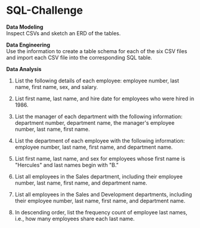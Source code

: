 # SQL-Challenge
**Data Modeling** <br />
Inspect CSVs and sketch an ERD of the tables. 

**Data Engineering** <br />
Use the information to create a table schema for each of the six CSV files and import each CSV file into the corresponding SQL table.

**Data Analysis** <br />
1) List the following details of each employee: employee number, last name, first name, sex, and salary.


2) List first name, last name, and hire date for employees who were hired in 1986.


3) List the manager of each department with the following information: department number, department name, the manager's employee number, last name, first name.


4) List the department of each employee with the following information: employee number, last name, first name, and department name.


5) List first name, last name, and sex for employees whose first name is "Hercules" and last names begin with "B."


6) List all employees in the Sales department, including their employee number, last name, first name, and department name.


7) List all employees in the Sales and Development departments, including their employee number, last name, first name, and department name.


8) In descending order, list the frequency count of employee last names, i.e., how many employees share each last name.
